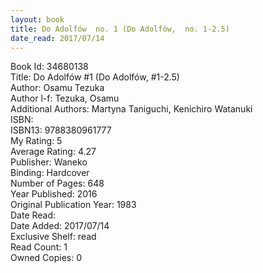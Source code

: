 ```yaml
---
layout: book
title: Do Adolfów  no. 1 (Do Adolfów,  no. 1-2.5)
date_read: 2017/07/14
---
```


Book Id: 34680138<br />
Title: Do Adolfów #1 (Do Adolfów, #1-2.5)<br />
Author: Osamu Tezuka<br />
Author l-f: Tezuka, Osamu<br />
Additional Authors: Martyna Taniguchi, Kenichiro Watanuki<br />
ISBN: <br />
ISBN13: 9788380961777<br />
My Rating: 5<br />
Average Rating: 4.27<br />
Publisher: Waneko<br />
Binding: Hardcover<br />
Number of Pages: 648<br />
Year Published: 2016<br />
Original Publication Year: 1983<br />
Date Read: <br />
Date Added: 2017/07/14<br />
Exclusive Shelf: read<br />
Read Count: 1<br />
Owned Copies: 0<br />

